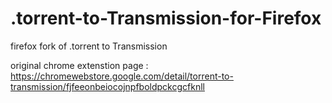 # .torrent-to-Transmission-for-Firefox
firefox fork of .torrent to Transmission

original chrome extenstion page : https://chromewebstore.google.com/detail/torrent-to-transmission/fjfeeonbeiocojnpfboldpckcgcfknll
